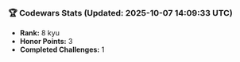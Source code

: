 ### 🏆 Codewars Stats (Updated: 2025-10-07 14:09:33 UTC)

- **Rank:** 8 kyu
- **Honor Points:** 3
- **Completed Challenges:** 1
